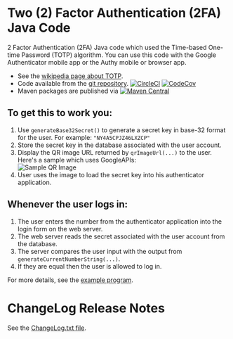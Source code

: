 Two (2) Factor Authentication (2FA) Java Code
=============================================

2 Factor Authentication (2FA) Java code which used the Time-based One-time Password (TOTP) algorithm.
You can use this code with the Google Authenticator mobile app or the Authy mobile or browser app.

* See the [wikipedia page about TOTP](http://en.wikipedia.org/wiki/Time-based_One-time_Password_Algorithm).	
* Code available from the [git repository](https://github.com/j256/two-factor-auth).  [![CircleCI](https://circleci.com/gh/j256/two-factor-auth.svg?style=svg)](https://circleci.com/gh/j256/two-factor-auth) [![CodeCov](https://img.shields.io/codecov/c/github/j256/two-factor-auth.svg)](https://codecov.io/github/j256/two-factor-auth/)
* Maven packages are published via [![Maven Central](https://maven-badges.herokuapp.com/maven-central/com.j256.cloudwatchlogbackappender/cloudwatchlogbackappender/badge.svg?style=flat-square)](https://maven-badges.herokuapp.com/maven-central/com.j256.two-factor-auth/two-factor-auth/)

## To get this to work you:

1. Use `generateBase32Secret()` to generate a secret key in base-32 format for the user.  For example: `"NY4A5CPJZ46LXZCP"`
2. Store the secret key in the database associated with the user account.
3. Display the QR image URL returned by `qrImageUrl(...)` to the user.  Here's a sample which uses GoogleAPIs:  
![Sample QR Image](https://chart.googleapis.com/chart?chs=200x200&cht=qr&chl=200x200&chld=M|0&cht=qr&chl=otpauth://totp/user@j256.com%3Fsecret%3DNY4A5CPJZ46LXZCP)
4. User uses the image to load the secret key into his authenticator application.

## Whenever the user logs in:

1. The user enters the number from the authenticator application into the login form on the web server.
2. The web server reads the secret associated with the user account from the database.
3. The server compares the user input with the output from `generateCurrentNumberString(...)`.
4. If they are equal then the user is allowed to log in.

For more details, see the [example program](https://github.com/j256/two-factor-auth/blob/master/src/test/java/com/j256/twofactorauth/TwoFactorAuthExample.java).

# ChangeLog Release Notes

See the [ChangeLog.txt file](src/main/javadoc/doc-files/changelog.txt).
